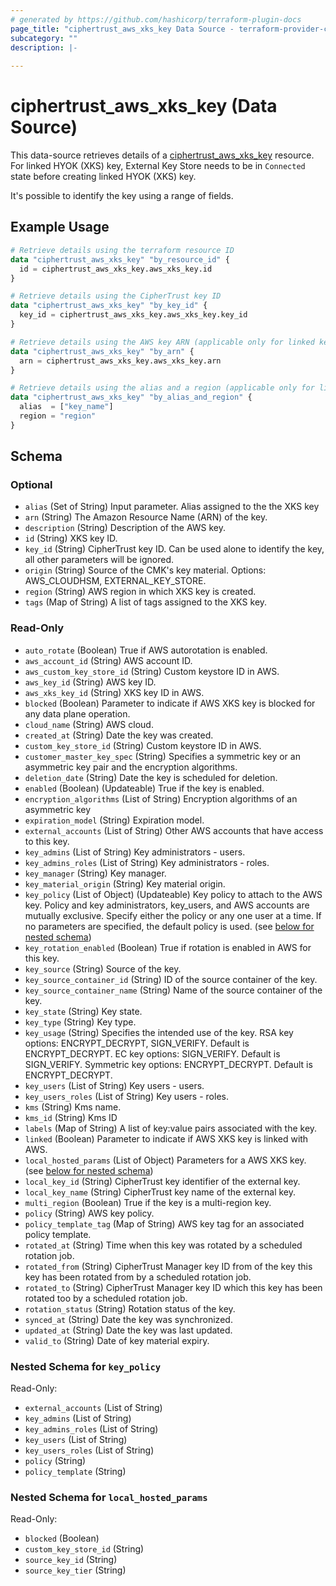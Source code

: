 ```yaml
---
# generated by https://github.com/hashicorp/terraform-plugin-docs
page_title: "ciphertrust_aws_xks_key Data Source - terraform-provider-ciphertrust"
subcategory: ""
description: |-
  
---
```


# ciphertrust_aws_xks_key (Data Source)

This data-source retrieves details of a [ciphertrust_aws_xks_key](https://registry.terraform.io/providers/ThalesGroup/ciphertrust/latest/docs/resources/aws_xks_key) resource.
For linked HYOK (XKS) key, External Key Store needs to be in `Connected` state before creating linked HYOK (XKS) key.

It's possible to identify the key using a range of fields.


## Example Usage

```terraform
# Retrieve details using the terraform resource ID
data "ciphertrust_aws_xks_key" "by_resource_id" {
  id = ciphertrust_aws_xks_key.aws_xks_key.id
}

# Retrieve details using the CipherTrust key ID
data "ciphertrust_aws_xks_key" "by_key_id" {
  key_id = ciphertrust_aws_xks_key.aws_xks_key.key_id
}

# Retrieve details using the AWS key ARN (applicable only for linked key)
data "ciphertrust_aws_xks_key" "by_arn" {
  arn = ciphertrust_aws_xks_key.aws_xks_key.arn
}

# Retrieve details using the alias and a region (applicable only for linked key)
data "ciphertrust_aws_xks_key" "by_alias_and_region" {
  alias  = ["key_name"]
  region = "region"
}
```

<!-- schema generated by tfplugindocs -->
## Schema

### Optional

- `alias` (Set of String) Input parameter. Alias assigned to the the XKS key
- `arn` (String) The Amazon Resource Name (ARN) of the key.
- `description` (String) Description of the AWS key.
- `id` (String) XKS key ID.
- `key_id` (String) CipherTrust key ID. Can be used alone to identify the key, all other parameters will be ignored.
- `origin` (String) Source of the CMK's key material.  Options: AWS_CLOUDHSM, EXTERNAL_KEY_STORE.
- `region` (String) AWS region in which XKS key is created.
- `tags` (Map of String) A list of tags assigned to the XKS key.

### Read-Only

- `auto_rotate` (Boolean) True if AWS autorotation is enabled.
- `aws_account_id` (String) AWS account ID.
- `aws_custom_key_store_id` (String) Custom keystore ID in AWS.
- `aws_key_id` (String) AWS key ID.
- `aws_xks_key_id` (String) XKS key ID in AWS.
- `blocked` (Boolean) Parameter to indicate if AWS XKS key is blocked for any data plane operation.
- `cloud_name` (String) AWS cloud.
- `created_at` (String) Date the key was created.
- `custom_key_store_id` (String) Custom keystore ID in AWS.
- `customer_master_key_spec` (String) Specifies a symmetric key or an asymmetric key pair and the encryption algorithms.
- `deletion_date` (String) Date the key is scheduled for deletion.
- `enabled` (Boolean) (Updateable) True if the key is enabled.
- `encryption_algorithms` (List of String) Encryption algorithms of an asymmetric key
- `expiration_model` (String) Expiration model.
- `external_accounts` (List of String) Other AWS accounts that have access to this key.
- `key_admins` (List of String) Key administrators - users.
- `key_admins_roles` (List of String) Key administrators - roles.
- `key_manager` (String) Key manager.
- `key_material_origin` (String) Key material origin.
- `key_policy` (List of Object) (Updateable) Key policy to attach to the AWS key. Policy and key administrators, key_users, and AWS accounts are mutually exclusive. Specify either the policy or any one user at a time. If no parameters are specified, the default policy is used. (see [below for nested schema](#nestedatt--key_policy))
- `key_rotation_enabled` (Boolean) True if rotation is enabled in AWS for this key.
- `key_source` (String) Source of the key.
- `key_source_container_id` (String) ID of the source container of the key.
- `key_source_container_name` (String) Name of the source container of the key.
- `key_state` (String) Key state.
- `key_type` (String) Key type.
- `key_usage` (String) Specifies the intended use of the key. RSA key options: ENCRYPT_DECRYPT, SIGN_VERIFY. Default is ENCRYPT_DECRYPT. EC key options: SIGN_VERIFY. Default is SIGN_VERIFY. Symmetric key options: ENCRYPT_DECRYPT. Default is ENCRYPT_DECRYPT.
- `key_users` (List of String) Key users - users.
- `key_users_roles` (List of String) Key users - roles.
- `kms` (String) Kms name.
- `kms_id` (String) Kms ID
- `labels` (Map of String) A list of key:value pairs associated with the key.
- `linked` (Boolean) Parameter to indicate if AWS XKS key is linked with AWS.
- `local_hosted_params` (List of Object) Parameters for a AWS XKS key. (see [below for nested schema](#nestedatt--local_hosted_params))
- `local_key_id` (String) CipherTrust key identifier of the external key.
- `local_key_name` (String) CipherTrust key name of the external key.
- `multi_region` (Boolean) True if the key is a multi-region key.
- `policy` (String) AWS key policy.
- `policy_template_tag` (Map of String) AWS key tag for an associated policy template.
- `rotated_at` (String) Time when this key was rotated by a scheduled rotation job.
- `rotated_from` (String) CipherTrust Manager key ID from of the key this key has been rotated from by a scheduled rotation job.
- `rotated_to` (String) CipherTrust Manager key ID which this key has been rotated too by a scheduled rotation job.
- `rotation_status` (String) Rotation status of the key.
- `synced_at` (String) Date the key was synchronized.
- `updated_at` (String) Date the key was last updated.
- `valid_to` (String) Date of key material expiry.

<a id="nestedatt--key_policy"></a>
### Nested Schema for `key_policy`

Read-Only:

- `external_accounts` (List of String)
- `key_admins` (List of String)
- `key_admins_roles` (List of String)
- `key_users` (List of String)
- `key_users_roles` (List of String)
- `policy` (String)
- `policy_template` (String)


<a id="nestedatt--local_hosted_params"></a>
### Nested Schema for `local_hosted_params`

Read-Only:

- `blocked` (Boolean)
- `custom_key_store_id` (String)
- `source_key_id` (String)
- `source_key_tier` (String)


